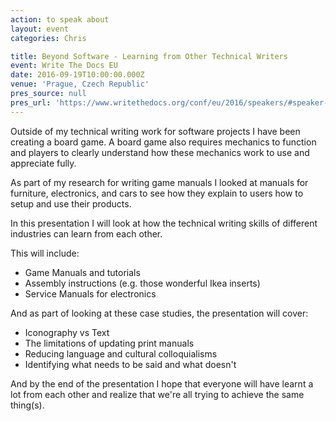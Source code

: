 ```yaml
---
action: to speak about
layout: event
categories: Chris

title: Beyond Software - Learning from Other Technical Writers
event: Write The Docs EU
date: 2016-09-19T10:00:00.000Z
venue: 'Prague, Czech Republic'
pres_source: null
pres_url: 'https://www.writethedocs.org/conf/eu/2016/speakers/#speaker-chris-ward'
---
```


Outside of my technical writing work for software projects I have been creating a board game. A board game also requires mechanics to function and players to clearly understand how these mechanics work to use and appreciate fully.

As part of my research for writing game manuals I looked at manuals for furniture, electronics, and cars to see how they explain to users how to setup and use their products.

In this presentation I will look at how the technical writing skills of different industries can learn from each other.

This will include:

- Game Manuals and tutorials
- Assembly instructions (e.g. those wonderful Ikea inserts)
- Service Manuals for electronics

And as part of looking at these case studies, the presentation will cover:

- Iconography vs Text
- The limitations of updating print manuals
- Reducing language and cultural colloquialisms
- Identifying what needs to be said and what doesn't

And by the end of the presentation I hope that everyone will have learnt a lot from each other and realize that we're all trying to achieve the same thing(s).
